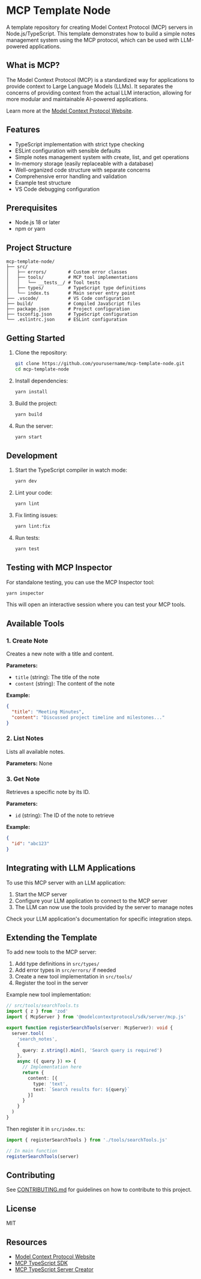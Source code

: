 # MCP Template Node

A template repository for creating Model Context Protocol (MCP) servers in Node.js/TypeScript. This template demonstrates how to build a simple notes management system using the MCP protocol, which can be used with LLM-powered applications.

## What is MCP?

The Model Context Protocol (MCP) is a standardized way for applications to provide context to Large Language Models (LLMs). It separates the concerns of providing context from the actual LLM interaction, allowing for more modular and maintainable AI-powered applications.

Learn more at the [Model Context Protocol Website](https://modelcontextprotocol.github.io/).

## Features

- TypeScript implementation with strict type checking
- ESLint configuration with sensible defaults
- Simple notes management system with create, list, and get operations
- In-memory storage (easily replaceable with a database)
- Well-organized code structure with separate concerns
- Comprehensive error handling and validation
- Example test structure
- VS Code debugging configuration

## Prerequisites

- Node.js 18 or later
- npm or yarn

## Project Structure

```
mcp-template-node/
├── src/
│   ├── errors/        # Custom error classes
│   ├── tools/         # MCP tool implementations
│   │   └── __tests__/ # Tool tests
│   ├── types/         # TypeScript type definitions
│   └── index.ts       # Main server entry point
├── .vscode/           # VS Code configuration
├── build/             # Compiled JavaScript files
├── package.json       # Project configuration
├── tsconfig.json      # TypeScript configuration
└── .eslintrc.json     # ESLint configuration
```

## Getting Started

1. Clone the repository:
   ```bash
   git clone https://github.com/yourusername/mcp-template-node.git
   cd mcp-template-node
   ```

2. Install dependencies:
   ```bash
   yarn install
   ```

3. Build the project:
   ```bash
   yarn build
   ```

4. Run the server:
   ```bash
   yarn start
   ```

## Development

1. Start the TypeScript compiler in watch mode:
   ```bash
   yarn dev
   ```

2. Lint your code:
   ```bash
   yarn lint
   ```

3. Fix linting issues:
   ```bash
   yarn lint:fix
   ```

4. Run tests:
   ```bash
   yarn test
   ```

## Testing with MCP Inspector

For standalone testing, you can use the MCP Inspector tool:

```bash
yarn inspector
```

This will open an interactive session where you can test your MCP tools.

## Available Tools

### 1. Create Note
Creates a new note with a title and content.

**Parameters:**
- `title` (string): The title of the note
- `content` (string): The content of the note

**Example:**
```json
{
  "title": "Meeting Minutes",
  "content": "Discussed project timeline and milestones..."
}
```

### 2. List Notes
Lists all available notes.

**Parameters:** None

### 3. Get Note
Retrieves a specific note by its ID.

**Parameters:**
- `id` (string): The ID of the note to retrieve

**Example:**
```json
{
  "id": "abc123"
}
```

## Integrating with LLM Applications

To use this MCP server with an LLM application:

1. Start the MCP server
2. Configure your LLM application to connect to the MCP server
3. The LLM can now use the tools provided by the server to manage notes

Check your LLM application's documentation for specific integration steps.

## Extending the Template

To add new tools to the MCP server:

1. Add type definitions in `src/types/`
2. Add error types in `src/errors/` if needed
3. Create a new tool implementation in `src/tools/`
4. Register the tool in the server

Example new tool implementation:

```typescript
// src/tools/searchTools.ts
import { z } from 'zod'
import { McpServer } from '@modelcontextprotocol/sdk/server/mcp.js'

export function registerSearchTools(server: McpServer): void {
  server.tool(
    'search_notes',
    {
      query: z.string().min(1, 'Search query is required')
    },
    async ({ query }) => {
      // Implementation here
      return {
        content: [{
          type: 'text',
          text: `Search results for: ${query}`
        }]
      }
    }
  )
}
```

Then register it in `src/index.ts`:

```typescript
import { registerSearchTools } from './tools/searchTools.js'

// In main function
registerSearchTools(server)
```

## Contributing

See [CONTRIBUTING.md](CONTRIBUTING.md) for guidelines on how to contribute to this project.

## License

MIT

## Resources

- [Model Context Protocol Website](https://modelcontextprotocol.github.io/)
- [MCP TypeScript SDK](https://github.com/modelcontextprotocol/typescript-sdk)
- [MCP TypeScript Server Creator](https://github.com/modelcontextprotocol/create-typescript-server)

